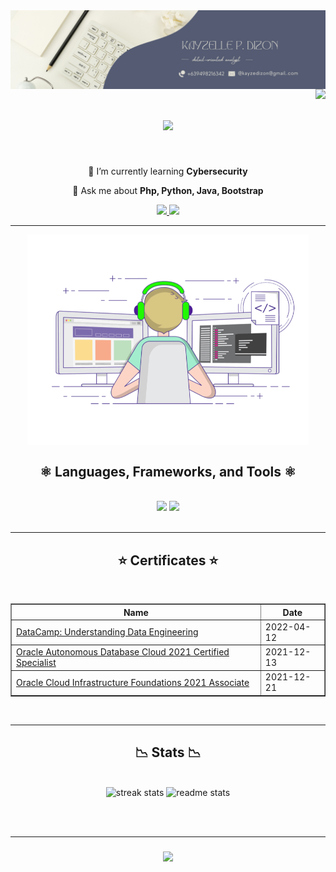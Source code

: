 <img align="center" src="https://github.com/kayzeezz/kayzeezz/blob/main/headergithub.png" />
<img align="right" src="https://visitor-badge.laobi.icu/badge?page_id=kayzeezz.kayzeezz" />

<h1 align="center">
    <img src="https://readme-typing-svg.herokuapp.com/?font=Righteous&pause=1000&color=F7E5AF&size=35&center=true&vCenter=true&width=500&height=70&duration=3000&lines=Hello+Programmers!+👨‍💻;+Welcome+to+my+Profile!;" />
</h1>

<br/>

<div align="center">
 
 🌱 I’m currently learning **Cybersecurity**

 💬 Ask me about **Php, Python, Java, Bootstrap**
 
 </div>
 
<div align="center"> 
  <a href="mailto:kayzedizon@gmail.com">
    <img src="https://img.shields.io/badge/Gmail-333333?style=for-the-badge&logo=gmail&logoColor=red" />
  </a>
  <a href="https://linkedin.com/in/kayzelle-dizon" target="_blank">
    <img src="https://img.shields.io/badge/LinkedIn-0077B5?style=for-the-badge&logo=linkedin&logoColor=white" target="_blank" />
  </a>

  
</div>

 <hr/>

<div align=center>
<img align="center" width=450 src="https://github.com/kayzeezz/kayzeezz/blob/main/coding.gif" />
<h2 align="center">⚛️ Languages, Frameworks, and Tools ⚛️</h2>
<br/>
    <img src="https://skillicons.dev/icons?i=bootstrap,html,css,vscode,github,discord,photoshop" />
    <img src="https://skillicons.dev/icons?i=pr,python,javascript,java,mysql" /><br>
</div>

<br/>
<hr/>

<div align=center>
<h2 align="center">⭐ Certificates ⭐</h2>
<br/>
    <table border="1">
        <tr>
            <th>Name</th>
            <th>Date</th>
        </tr>
        <tr>
            <td><a href="https://www.datacamp.com/completed/statement-of-accomplishment/course/458d8375d7879f94c262f7b3ae241327e4a951a9">DataCamp: Understanding Data Engineering</a></td>
            <td>2022-04-12</td>
        </tr>
        <tr>
            <td><a href="https://catalog-education.oracle.com/pls/certview/sharebadge?id=DE0EAA3E72CB32CF1E295B8EF95EC463CD5CA02D9DA443607ABB1504C8733081">Oracle Autonomous Database Cloud 2021 Certified Specialist</a></td>
            <td>2021-12-13</td>
        </tr>
        <tr>
            <td><a href="https://catalog-education.oracle.com/pls/certview/sharebadge?id=A2C1401813A66807434505BC442AF4F685EB9935D033E7F6AB80287F7D356BFB">Oracle Cloud Infrastructure Foundations 2021 Associate</a></td>
            <td>2021-12-21</td>
        </tr>
    </table>
</div>

<br/>
<hr/>

<h2 align="center">📉 Stats 📉</h2>
<br>
<div align=center>
  <img width=450 src="https://streak-stats.demolab.com/?user=kayzeezz&count_private=true&theme=onedark&border_radius=10" alt="streak stats"/>
  <img width=420 src="https://github-readme-stats.vercel.app/api?username=kayzeezz&count_private=true&show_icons=true&theme=onedark&rank_icon=github&border_radius=10" alt="readme stats" />
  <br/>
</div>

<br/><br/>
<hr/>

<h3 align="center">
    <img src="https://readme-typing-svg.herokuapp.com/?font=Righteous&pause=1000&color=F7E5AF&size=25&center=true&vCenter=true&width=500&height=70&duration=2000&lines=Send+me+a+message+on+Gmail!;I'm+always+open+to+collab+and+learn+🥰">
</h3>

<br/>
